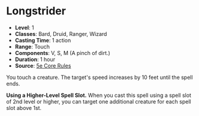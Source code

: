# Longstrider

- **Level**: 1
- **Classes**: Bard, Druid, Ranger, Wizard
- **Casting Time**: 1 action
- **Range**: Touch
- **Components**: V, S, M (A pinch of dirt.)
- **Duration**: 1 hour
- **Source**: [5e Core Rules](http://dnd.wizards.com/articles/features/systems-reference-document-srd)

You touch a creature. The target's speed increases by 10 feet until the spell ends.

**Using a Higher-Level Spell Slot.** When you cast this spell using a spell slot of 2nd level or higher, you can target one additional creature for each spell slot above 1st.
